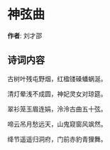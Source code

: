 # 神弦曲

**作者**: 刘才邵

## 诗词内容

古树叶残屯野烟，红楹镂磉蟠蜗涎。

清灯晕浅不成圆，神妃灵女对琼筵。

翠衫笼玉眉连娟，泠泠古曲五十弦。

啼云吊月愁远天，山鬼窥窗风飒然。

绛节遥遥归洞府，门前赤豹青狸舞。

